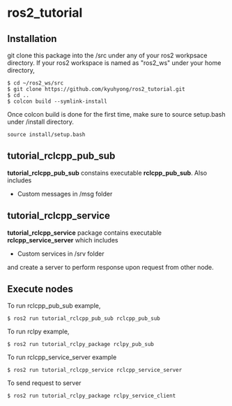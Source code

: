 # ros2_tutorial

## Installation

git clone this package into the /src under any of your ros2  workpsace directory. If your ros2 workspace is named as "ros2_ws" under your home directory,

```
$ cd ~/ros2_ws/src
$ git clone https://github.com/kyuhyong/ros2_tutorial.git
$ cd ..
$ colcon build --symlink-install
```
Once colcon build is done for the first time, make sure to source setup.bash under /install directory.
```
source install/setup.bash
```

## tutorial_rclcpp_pub_sub

**tutorial_rclcpp_pub_sub** constains executable **rclcpp_pub_sub**.
Also includes
- Custom messages in /msg folder

## tutorial_rclcpp_service

**tutorial_rclcpp_service** package contains executable **rclcpp_service_server** 
which includes 
- Custom services in /srv folder

and create a server to perform response upon request from other node.


## Execute nodes

To run rclcpp_pub_sub example, 

```
$ ros2 run tutorial_rclcpp_pub_sub rclcpp_pub_sub
```

To run rclpy example,

```
$ ros2 run tutorial_rclpy_package rclpy_pub_sub 
```

To run rclcpp_service_server example

```
$ ros2 run tutorial_rclcpp_service rclcpp_service_server
```

To send request to server
```
$ ros2 run tutorial_rclpy_package rclpy_service_client
```